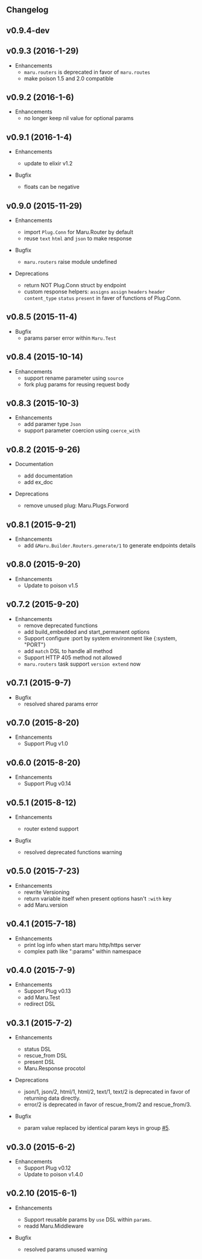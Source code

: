 ## Changelog
## v0.9.4-dev

## v0.9.3 (2016-1-29)
* Enhancements
  * `maru.routers` is deprecated in favor of `maru.routes`
  * make poison 1.5 and 2.0 compatible

## v0.9.2 (2016-1-6)
* Enhancements
  * no longer keep nil value for optional params

## v0.9.1 (2016-1-4)
* Enhancements
  * update to elixir v1.2

* Bugfix
  * floats can be negative

## v0.9.0 (2015-11-29)
* Enhancements
  * import `Plug.Conn` for Maru.Router by default
  * reuse `text` `html` and `json` to make response

* Bugfix
  * `maru.routers` raise module undefined

* Deprecations
  * return NOT Plug.Conn struct by endpoint
  * custom response helpers: `assigns` `assign` `headers` `header` `content_type` `status` `present` in faver of functions of Plug.Conn.

## v0.8.5 (2015-11-4)
* Bugfix
  * params parser error within `Maru.Test`

## v0.8.4 (2015-10-14)
* Enhancements
  * support rename parameter using `source`
  * fork plug params for reusing request body

## v0.8.3 (2015-10-3)
* Enhancements
  * add paramer type `Json`
  * support parameter coercion using `coerce_with`

## v0.8.2 (2015-9-26)
* Documentation
  * add documentation
  * add ex_doc

* Deprecations
  * remove unused plug: Maru.Plugs.Forword

## v0.8.1 (2015-9-21)
* Enhancements
  * add `&Maru.Builder.Routers.generate/1` to generate endpoints details

## v0.8.0 (2015-9-20)
* Enhancements
  * Update to poison v1.5

## v0.7.2 (2015-9-20)
* Enhancements
  * remove deprecated functions
  * add build\_embedded and start\_permanent options
  * Support configure :port by system environment like {:system, "PORT"}
  * add `match` DSL to handle all method
  * Support HTTP 405 method not allowed
  * `maru.routers` task support `version extend` now

## v0.7.1 (2015-9-7)
* Bugfix
  * resolved shared params error

## v0.7.0 (2015-8-20)
* Enhancements
  * Support Plug v1.0

## v0.6.0 (2015-8-20)
* Enhancements
  * Support Plug v0.14

## v0.5.1 (2015-8-12)
* Enhancements
  * router extend support

* Bugfix
  * resolved deprecated functions warning

## v0.5.0 (2015-7-23)
* Enhancements
  * rewrite Versioning
  * return variable itself when present options hasn't `:with` key
  * add Maru.version

## v0.4.1 (2015-7-18)
* Enhancements
  * print log info when start maru http/https server
  * complex path like ":params" within namespace

## v0.4.0 (2015-7-9)
* Enhancements
  * Support Plug v0.13
  * add Maru.Test
  * redirect DSL

## v0.3.1 (2015-7-2)
* Enhancements
  * status DSL
  * rescue_from DSL
  * present DSL
  * Maru.Response procotol

* Deprecations
  * json/1, json/2, html/1, html/2, text/1, text/2 is deprecated in favor of returning data directly.
  * error/2 is deprecated in favor of rescue\_from/2 and rescue\_from/3.

* Bugfix
  * param value replaced by identical param keys in group [#5](https://github.com/falood/maru/issues/5).

## v0.3.0 (2015-6-2)
* Enhancements
  * Support Plug v0.12
  * Update to poison v1.4.0

## v0.2.10 (2015-6-1)
* Enhancements
  * Support reusable params by `use` DSL within `params`.
  * readd Maru.Middleware

* Bugfix
  * resolved params unused warning

